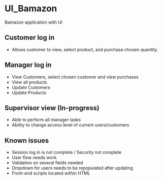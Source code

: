 # UI_Bamazon
Bamazon application with UI

## Customer log in
* Allows customer to view, select product, and purchase chosen quantity.

## Manager log in
* View Customers, select chosen customer and view purchases
* View all products
* Update Customers
* Update Products

## Supervisor view (In-progress)
* Able to perform all manager tasks
* Ability to change access level of current users/customers

## Known issues
* Session log in is not complete / Security not complete
* User flow needs work
* Validation on several fields needed
* Dropdown for users needs to be repopulated after updating
* Front-end scripts located within HTML
